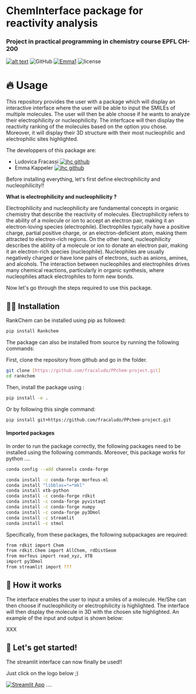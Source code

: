 # ChemInterface package for reactivity analysis
### Project in practical programming in chemistry course EPFL CH-200
[![alt text](https://img.shields.io/badge/Python-14354C?style=for-the-badge&logo=python&logoColor=white)](https://www.python.org)
![GitHub](https://img.shields.io/badge/github-%23121011.svg?style=for-the-badge&logo=github&logoColor=white)
[![Emma1](https://img.shields.io/badge/Jupyter-F37626.svg?&style=for-the-badge&logo=Jupyter&logoColor=purple)](https://jupyter.org/)
![license](https://custom-icon-badges.demolab.com/github/license/denvercoder1/custom-icon-badges?logo=law&logoColor=white)


# 🔥 Usage

This repository provides the user with a package which will display an interactive interface where the user will be able to input the SMILEs of multiple molecules. The user will then be able choose if he wants to analyze their electrophilicity or nucleophilicity. The interfcace will then display the reactivity ranking of the molecules based on the option you chose. Moreover, it will display their 3D structure with their most nucleophilic and electrophilic sites highlighted.

The developpers of this package are:
- Ludovica Fracassi [![jhc github](https://img.shields.io/badge/GitHub-fracaludo-181717.svg?style=flat&logo=github)](https://github.com/fracaludo)
- Emma Kappeler [![jhc github](https://img.shields.io/badge/GitHub-kappelemma-181717.svg?style=flat&logo=github)](https://github.com/kappelemma)


Before installing everything, let's first define electrophilicity and nucleophilicity!!

**What is electrophilicity and nucleophilicity ?**

Electrophilicity and nucleophilicity are fundamental concepts in organic chemistry that describe the reactivity of molecules. Electrophilicity refers to the ability of a molecule or ion to accept an electron pair, making it an electron-loving species (electrophile). Electrophiles typically have a positive charge, partial positive charge, or an electron-deficient atom, making them attracted to electron-rich regions. On the other hand, nucleophilicity describes the ability of a molecule or ion to donate an electron pair, making it an electron-rich species (nucleophile). Nucleophiles are usually negatively charged or have lone pairs of electrons, such as anions, amines, and alcohols. The interaction between nucleophiles and electrophiles drives many chemical reactions, particularly in organic synthesis, where nucleophiles attack electrophiles to form new bonds.

Now let's go through the steps required to use this package.

## 👩‍💻 Installation

RankChem can be installed using pip as followed:
```bash
pip install Rankchem
```

The package can also be installed from source by running the following commands:

First, clone the repository from github and go in the folder.
```bash
git clone [https://github.com/fracaludo/PPchem-project.git]
cd rankchem
```
Then, install the package using :
```bash
pip install -e .
```
Or by following this single command:

```bash
pip install git+https://github.com/fracaludo/PPchem-project.git
```
#### Imported packages

In order to run the package correctly, the following packages need to be installed using the following commands. Moreover, this package works for python ....

```bash
conda config --add channels conda-forge

conda install -c conda-forge morfeus-ml
conda install "libblas=*=*mkl"
conda install xtb-python
conda install -c conda-forge rdkit
conda install -c conda-forge pyvistaqt
conda install -c conda-forge numpy
conda install -c conda-forge py3Dmol
conda install -c streamlit
conda install -c stmol


```
Specifically, from these packages, the following subpackages are required:
```bash
from rdkit import Chem
from rdkit.Chem import AllChem, rdDistGeom
from morfeus import read_xyz, XTB
import py3Dmol
from streamlit import ???

```

## 🎥 How it works

The interface enables the user to input a smiles of a molecule. He/She can then choose if nucleophilicity or electrophilicity is highlighted. The interface will then display the molecule in 3D with the chosen site highlighted. An example of the input and output is shown below:

XXX

## 🚥 Let's get started!

The streamlit interface can now finally be used!!

Just click on the logo below ;)

[![Streamlit App](https://static.streamlit.io/badges/streamlit_badge_black_white.svg)](https://<your-custom-subdomain>.streamlit.app)
....
